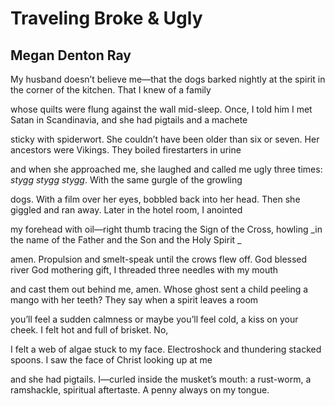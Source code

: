 # Traveling Broke & Ugly
## Megan Denton Ray
My husband doesn’t believe me—that the dogs barked nightly
at the spirit in the corner of the kitchen. That I knew of a family

whose quilts were flung against the wall mid-sleep. Once, I told him
I met Satan in Scandinavia, and she had pigtails and a machete

sticky with spiderwort. She couldn’t have been older than six
or seven. Her ancestors were Vikings. They boiled firestarters in urine

and when she approached me, she laughed and called me ugly
three times: _stygg stygg stygg_. With the same gurgle of the growling

dogs. With a film over her eyes, bobbled back into her head. Then
she giggled and ran away. Later in the hotel room, I anointed

my forehead with oil—right thumb tracing the Sign of the Cross,
howling _in the name of the Father and the Son and the Holy Spirit
_

amen. Propulsion and smelt-speak until the crows flew off. God blessed
river God mothering gift, I threaded three needles with my mouth

and cast them out behind me, amen. Whose ghost sent a child
peeling a mango with her teeth? They say when a spirit leaves a room

you’ll feel a sudden calmness or maybe you’ll feel cold,
a kiss on your cheek. I felt hot and full of brisket. No,

I felt a web of algae stuck to my face. Electroshock and thundering
stacked spoons. I saw the face of Christ looking up at me

and she had pigtails. I—curled inside the musket’s mouth: a rust-worm,
a ramshackle, spiritual aftertaste. A penny always on my tongue.